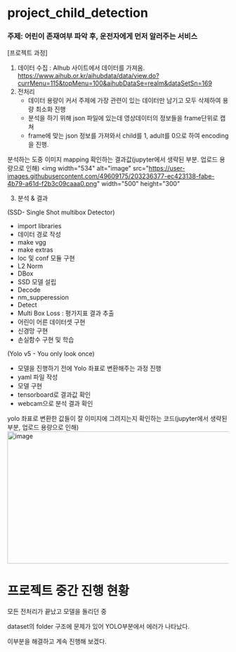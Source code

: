 # project_child_detection

### 주제: 어린이 존재여부 파악 후, 운전자에게 먼저 알러주는 서비스

[프로젝트 과정]

1. 데이터 수집 : AIhub 사이트에서 데이터를 가져옴.
https://www.aihub.or.kr/aihubdata/data/view.do?currMenu=115&topMenu=100&aihubDataSe=realm&dataSetSn=169
2. 전처리
   - 데이터 용량이 커서 주제에 가장 관련이 있는 데이터만 남기고 모두 삭제하여 용량 최소화 진행
   - 분석을 하기 위해 json 파일에 있는데 영상데이터의 정보들을 frame단위로 캡쳐
   - frame에 맞는 json 정보를 가져와서 child를 1, adult를 0으로 하여 encoding을 진행.

분석하는 도중 이미지 mapping 확인하는 결과값(jupyter에서 생략된 부분. 업로드 용량으로 인해)
<img width="534" alt="image" src="https://user-images.githubusercontent.com/49609175/203236377-ec423138-fabe-4b79-a61d-f2b3c09caaa0.png" width="500" height="300"
>

3. 분석 & 결과
  
(SSD- Single Shot multibox Detector)
  - import libraries
  - 데이터 경로 작성
  - make vgg
  - make extras
  - loc 및 conf 모듈 구현
  - L2 Norm
  - DBox
  - SSD 모델 설립
  - Decode
  - nm_supperession
  - Detect
  - Multi Box Loss : 평가지표 결과 추출
  - 어린이 어른 데이터셋 구현
  - 신경망 구현
  - 손실함수 구현 및 학습
  
(Yolo v5 - You only look once)
  - 모델을 진행하기 전에 Yolo 좌표로 변환해주는 과정 진행
  - yaml 파일 작성
  - 모델 구현
  - tensorboard로 결과값 확인
  - webcam으로 분석 결과 확인

yolo 좌표로 변환한 값들이 잘 이미지에 그려지는지 확인하는 코드(jupyter에서 생략된 부분, 업로드 용량으로 인해)
<img width="672" alt="image" src="https://user-images.githubusercontent.com/49609175/203236613-38003ea7-44fc-4b3b-8c8e-880624747eb4.png" width="500" height="300">


# 프로젝트 중간 진행 현황


모든 전처리가 끝났고 모델을 돌리던 중 

dataset의 folder 구조에 문제가 있어 YOLO부분에서 에러가 나타났다.

이부분을 해결하고 계속 진행해 보겠다.
